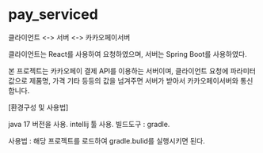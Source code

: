 # pay_serviced

클라이언트 <-> 서버 <-> 카카오페이서버

클라이언트는 React를 사용하여 요청하였으며, 서버는 Spring Boot를 사용하였다.

본 프로젝트는 카카오페이 결제 API를 이용하는 서버이며, 클라이언트 요청에 파라미터 값으로 제품명, 가격 기타 등등의 값을 넘겨주면 서버가 받아서 카카오페이서버와 통신합니다.




[환경구성 및 사용법]

java 17 버전을 사용.
intellij 툴 사용.
빌드도구 : gradle.

사용법 : 해당 프로젝트를 로드하여 gradle.bulid를 실행시키면 된다.
